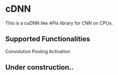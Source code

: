 # cDNN

This is a cuDNN like APIs library for CNN on CPUs.

## Supported Functionalities
Convolution
Pooling
Activation


## Under construction..


